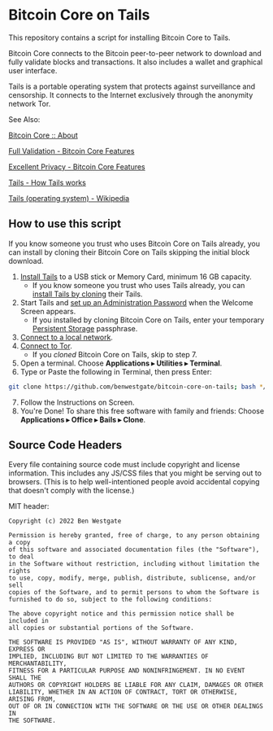 # Bitcoin Core on Tails

This repository contains a script for installing Bitcoin Core to Tails.


Bitcoin Core connects to the Bitcoin peer-to-peer network to download and fully validate blocks and transactions. It also includes a wallet and graphical user interface.

Tails is a portable operating system that protects against surveillance and censorship. It connects to the Internet exclusively through the anonymity network Tor.

See Also:

[Bitcoin Core :: About](https://bitcoincore.org/en/about/)

[Full Validation - Bitcoin Core Features](https://bitcoin.org/en/bitcoin-core/features/validation)

[Excellent Privacy - Bitcoin Core Features](https://bitcoin.org/en/bitcoin-core/features/privacy)

[Tails - How Tails works](https://tails.boum.org/about/index.en.html)

[Tails (operating system) - Wikipedia](https://en.wikipedia.org/wiki/Tails_(operating_system))


## How to use this script

If you know someone you trust who uses Bitcoin Core on Tails already, you can install by cloning their Bitcoin Core on Tails skipping the initial block download.

1. [Install Tails](https://tails.boum.org/install/index.en.html) to a USB stick or Memory Card, minimum 16 GB capacity.
      * If you know someone you trust who uses Tails already, you can [install Tails by cloning](https://tails.boum.org/install/clone/index.en.html) their Tails.
1. Start Tails and [set up an Administration Password](https://tails.boum.org/doc/first_steps/welcome_screen/administration_password/index.en.html) when the Welcome Screen appears.
      * If you installed by cloning Bitcoin Core on Tails, enter your temporary [Persistent Storage](https://tails.boum.org/doc/first_steps/welcome_screen/index.en.html#index3h1) passphrase.
1. [Connect to a local network](https://tails.boum.org/doc/anonymous_internet/networkmanager/index.en.html#index1h1).
1. [Connect to Tor](https://tails.boum.org/doc/anonymous_internet/tor/index.en.html).
      * If you *cloned* Bitcoin Core on Tails, skip to step 7.
1. Open a terminal. Choose <b>Applications ▸ Utilities ▸ Terminal</b>.
1.  Type or Paste the following in Terminal, then press Enter:
``` bash
git clone https://github.com/benwestgate/bitcoin-core-on-tails; bash */init

```
7. Follow the Instructions on Screen.
1. You're Done!
To share this free software with family and friends: Choose <b>Applications ▸ Office ▸ ₿ails ▸ Clone</b>.

## Source Code Headers

Every file containing source code must include copyright and license
information. This includes any JS/CSS files that you might be serving out to
browsers. (This is to help well-intentioned people avoid accidental copying that
doesn't comply with the license.)

MIT header:

    Copyright (c) 2022 Ben Westgate
    
    Permission is hereby granted, free of charge, to any person obtaining a copy
    of this software and associated documentation files (the "Software"), to deal
    in the Software without restriction, including without limitation the rights
    to use, copy, modify, merge, publish, distribute, sublicense, and/or sell
    copies of the Software, and to permit persons to whom the Software is
    furnished to do so, subject to the following conditions:
    
    The above copyright notice and this permission notice shall be included in
    all copies or substantial portions of the Software.
    
    THE SOFTWARE IS PROVIDED "AS IS", WITHOUT WARRANTY OF ANY KIND, EXPRESS OR
    IMPLIED, INCLUDING BUT NOT LIMITED TO THE WARRANTIES OF MERCHANTABILITY,
    FITNESS FOR A PARTICULAR PURPOSE AND NONINFRINGEMENT. IN NO EVENT SHALL THE
    AUTHORS OR COPYRIGHT HOLDERS BE LIABLE FOR ANY CLAIM, DAMAGES OR OTHER
    LIABILITY, WHETHER IN AN ACTION OF CONTRACT, TORT OR OTHERWISE, ARISING FROM,
    OUT OF OR IN CONNECTION WITH THE SOFTWARE OR THE USE OR OTHER DEALINGS IN
    THE SOFTWARE.

